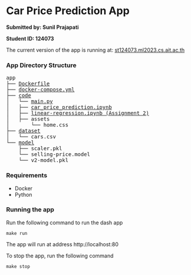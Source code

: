 # Car Price Prediction App

**Submitted by: Sunil Prajapati**

**Student ID: 124073**

The current version of the app is running at: [st124073.ml2023.cs.ait.ac.th](https://st124073.ml2023.cs.ait.ac.th)

### App Directory Structure

<pre>
app
├── <a href="https://github.com/scherbatsky-jr/car_price_prediction/blob/main/app/Dockerfile">Dockerfile</a>
├── <a href="https://github.com/scherbatsky-jr/car_price_prediction/blob/main/app/docker-compose.yml">docker-compose.yml</a>
├── <a href="https://github.com/scherbatsky-jr/car_price_prediction/blob/main/app/code">code</a>
│   └── <a href="https://github.com/scherbatsky-jr/car_price_prediction/blob/main/app/code/main.py">main.py</a>
│   ├── <a href="https://github.com/scherbatsky-jr/car_price_prediction/blob/main/app/code/car_price_prediction.ipynb">car_price_prediction.ipynb</a>
│   ├── <a href="https://github.com/scherbatsky-jr/car_price_prediction/blob/main/app/code/linear-regression.ipynb">linear-regression.ipynb (Assignment 2)</a>
│   ├── assets
│       └── home.css
├── <a href="https://github.com/scherbatsky-jr/car_price_prediction/blob/main/app/dataset">dataset</a>
│   └── cars.csv
└── <a href="https://github.com/scherbatsky-jr/car_price_prediction/blob/main/app/model">model</a>
    ├── scaler.pkl
    └── selling-price.model
    └── v2-model.pkl
</pre>


### Requirements
- Docker
- Python


### Running the app

Run the following command to run the dash app

```make run```

The app will run at address http://localhost:80

To stop the app, run the following command

```make stop```
